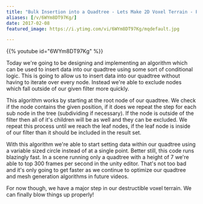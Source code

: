 ```yaml
---
title: "Bulk Insertion into a Quadtree - Lets Make 2D Voxel Terrain - Part 7"
aliases: [/v/6WYm8DT97Kg/]
date: 2017-02-08
featured_image: https://i.ytimg.com/vi/6WYm8DT97Kg/mqdefault.jpg

---
```


{{% youtube id="6WYm8DT97Kg" %}}

Today we're going to be designing and implementing an algorithm which can be used to insert data into our quadtree using some sort of conditional logic. This is going to allow us to insert data into our quadtree without having to iterate over every node. Instead we're able to exclude nodes which fall outside of our given filter more quickly.

This algorithm works by starting at the root node of our quadtree. We check if the node contains the given position, if it does we repeat the step for each sub node in the tree (subdividing if necessary). If the node is outside of the filter then all of it's children will be as well and they can be excluded. We repeat this process until we reach the leaf nodes, if the leaf node is inside of our filter than it should be included in the result set.

With this algorithm we're able to start setting data within our quadtree using a variable sized circle instead of at a single point. Better still, this code runs blazingly fast. In a scene running only a quadtree with a height of 7 we're able to top 300 frames per second in the unity editor. That's not too bad and it's only going to get faster as we continue to optimize our quadtree and mesh generation algorithms in future videos.

For now though, we have a major step in our destructible voxel terrain. We can finally blow things up properly!
